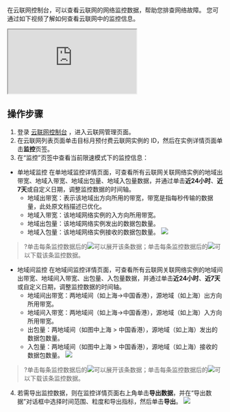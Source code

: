 在云联网控制台，可以查看云联网的网络监控数据，帮助您排查网络故障。
您可通过如下视频了解如何查看云联网中的监控信息。
<div class="doc-video-mod"><iframe src="https://cloud.tencent.com/edu/learning/quick-play/2685-52055?source=gw.doc.media&withPoster=1&notip=1"></iframe></div>

## 操作步骤
1. 登录 [云联网控制台](https://console.cloud.tencent.com/vpc/ccn) ，进入云联网管理页面。
2. 在云联网列表页面单击目标月预付费云联网实例的 ID，然后在实例详情页面单击**监控**页签。
3. 在“监控”页签中查看当前限速模式下的监控信息：
  - 单地域监控
  在单地域监控详情页面，可查看所有云联网关联网络实例的地域出带宽、地域入带宽、地域出包量、地域入包量数据，并通过单击**近24小时**、**近7天**或自定义日期，调整监控数据的时间轴。
    - 地域出带宽：表示该地域出方向所用的带宽，带宽是指每秒传输的数据量，此处原文档描述已优化。
    - 地域入带宽：该地域网络实例的入方向所用带宽。
    - 地域出包量：该地域网络实例发出的数据包数量。
    - 地域入包量：该地域网络实例接收的数据包数量。
 ![](https://main.qcloudimg.com/raw/228c06c8b338d6ac87e099f973a43acb.png)
>?单击每条监控数据后的![](https://main.qcloudimg.com/raw/58861f008a814f64adb91130767f684d.png)可以展开该条数据；单击每条监控数据后的![](https://main.qcloudimg.com/raw/592e164589b53ed1205fbc9e5844e487.png)可以下载该条监控数据。
  - 地域间监控
  在地域间监控详情页面，可查看所有云联网关联网络实例的地域间出带宽、地域间入带宽、出包量、入包量数据，并通过单击**近24小时**、**近7天**或自定义日期，调整监控数据的时间轴。
    - 地域间出带宽：两地域间（如上海->中国香港），源地域（如上海）出方向所用带宽。
    - 地域间入带宽：两地域间（如上海->中国香港），源地域（如上海）入方向所用带宽。
    - 出包量：两地域间（如图中上海 > 中国香港），源地域（如上海）发出的数据包数量。
    - 入包量：两地域间（如图中上海 > 中国香港），源地域（如上海）接收的数据包数量。
![](https://main.qcloudimg.com/raw/25b095acfad29cceda2bec581f7a9bf6.png)
>?单击每条监控数据后的![](https://main.qcloudimg.com/raw/58861f008a814f64adb91130767f684d.png)可以展开该条数据；单击每条监控数据后的![](https://main.qcloudimg.com/raw/592e164589b53ed1205fbc9e5844e487.png)可以下载该条监控数据。
4. 若需导出监控数据，则在监控详情页面右上角单击**导出数据**，并在“导出数据”对话框中选择时间范围、粒度和导出指标，然后单击**导出**。
![](https://main.qcloudimg.com/raw/58a8ad00682acaca77fdd305b8781e66.png)
